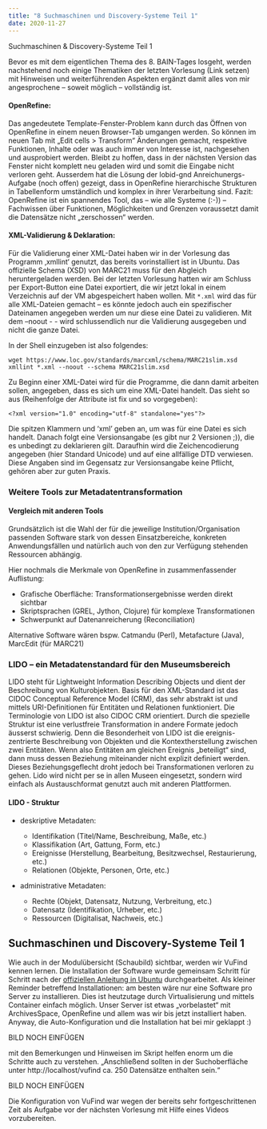 ```yaml
---
title: "8 Suchmaschinen und Discovery-Systeme Teil 1"
date: 2020-11-27
---
```

Suchmaschinen & Discovery-Systeme Teil 1

Bevor es mit dem eigentlichen Thema des 8. BAIN-Tages losgeht, werden nachstehend noch einige Thematiken der letzten Vorlesung (Link setzen) mit Hinweisen und weiterführenden Aspekten ergänzt damit alles von mir angesprochene – soweit möglich – vollständig ist. 

#### OpenRefine: 
Das angedeutete Template-Fenster-Problem kann durch das Öffnen von OpenRefine in einem neuen Browser-Tab umgangen werden. So können im neuen Tab mit „Edit cells > Transform“ Änderungen gemacht, respektive Funktionen, Inhalte oder was auch immer von Interesse ist, nachgesehen und ausprobiert werden. Bleibt zu hoffen, dass in der nächsten Version das Fenster nicht komplett neu geladen wird und somit die Eingabe nicht verloren geht. 
Ausserdem hat die Lösung der lobid-gnd Anreichunergs-Aufgabe (noch offen) gezeigt, dass in OpenRefine hierarchische Strukturen in Tabellenform umständlich und komplex in ihrer Verarbeitung sind. 
Fazit: OpenRefine ist ein spannendes Tool, das – wie alle Systeme (:-)) – Fachwissen über Funktionen, Möglichkeiten und Grenzen voraussetzt damit die Datensätze nicht „zerschossen“ werden.

#### XML-Validierung & Deklaration:
Für die Validierung einer XML-Datei haben wir in der Vorlesung das Programm ‚xmllint‘ genutzt, das bereits vorinstalliert ist in Ubuntu.  Das offizielle Schema (XSD) von MARC21 muss für den Abgleich heruntergeladen werden. Bei der letzten Vorlesung hatten wir am Schluss per Export-Button eine Datei exportiert, die wir jetzt lokal in einem Verzeichnis auf der VM abgespeichert haben wollen. Mit ```*.xml``` wird das für alle XML-Dateien gemacht – es könnte jedoch auch ein spezifischer Dateinamen angegeben werden um nur diese eine Datei zu validieren. Mit dem –noout - - wird schlussendlich nur die Validierung ausgegeben und nicht die ganze Datei.

In der Shell einzugeben ist also folgendes:
```
wget https://www.loc.gov/standards/marcxml/schema/MARC21slim.xsd
xmllint *.xml --noout --schema MARC21slim.xsd 
```
Zu Beginn einer XML-Datei wird für die Programme, die dann damit arbeiten sollen, angegeben, dass es sich um eine XML-Datei handelt. Das sieht so aus (Reihenfolge der Attribute ist fix und so vorgegeben): 

``` <?xml version="1.0" encoding="utf-8" standalone="yes"?> ```

Die spitzen Klammern und ‘xml’ geben an, um was für eine Datei es sich handelt. Danach folgt eine Versionsangabe (es gibt nur 2 Versionen ;)), die es unbedingt zu deklarieren gilt. Daraufhin wird die Zeichencodierung angegeben (hier Standard Unicode) und auf eine allfällige DTD verwiesen. Diese Angaben sind im Gegensatz zur Versionsangabe keine Pflicht, gehören aber zur guten Praxis.

### Weitere Tools zur Metadatentransformation
#### Vergleich mit anderen Tools
Grundsätzlich ist die Wahl der für die jeweilige Institution/Organisation passenden Software stark von dessen Einsatzbereiche, konkreten Anwendungsfällen und natürlich auch von den zur Verfügung stehenden Ressourcen abhängig.

Hier nochmals die Merkmale von OpenRefine in zusammenfassender Auflistung:
+ Grafische Oberfläche: Transformationsergebnisse werden direkt sichtbar
+ Skriptsprachen (GREL, Jython, Clojure) für komplexe Transformationen
+ Schwerpunkt auf Datenanreicherung (Reconciliation)

Alternative Software wären bspw. Catmandu (Perl), Metafacture (Java), MarcEdit (für MARC21)

### LIDO – ein Metadatenstandard für den Museumsbereich
LIDO steht für Lightweight Information Describing Objects und dient der Beschreibung von Kulturobjekten. Basis für den XML-Standard ist das CIDOC Conceptual Reference Model (CRM), das sehr abstrakt ist und mittels URI-Definitionen für Entitäten und Relationen funktioniert. Die Terminologie von LIDO ist also CIDOC CRM orientiert. Durch die spezielle Struktur ist eine verlustfreie Transformation in andere Formate jedoch äusserst schwierig. Denn die Besonderheit von LIDO ist die ereignis-zentrierte Beschreibung von Objekten und die Kontextherstellung zwischen zwei Entitäten. Wenn also Entitäten am gleichen Ereignis „beteiligt“ sind, dann muss dessen Beziehung miteinander nicht explizit definiert werden. Dieses Beziehungsgeflecht droht jedoch bei Transformationen verloren zu gehen. Lido wird nicht per se in allen Museen eingesetzt, sondern wird einfach als Austauschformat genutzt auch mit anderen Plattformen.

#### LIDO - Struktur
+ deskriptive Metadaten:
  + Identifikation (Titel/Name, Beschreibung, Maße, etc.)
  + Klassifikation (Art, Gattung, Form, etc.)
  + Ereignisse (Herstellung, Bearbeitung, Besitzwechsel, Restaurierung, etc.)
  + Relationen (Objekte, Personen, Orte, etc.)
 
+ administrative Metadaten:
  + Rechte (Objekt, Datensatz, Nutzung, Verbreitung, etc.)
  + Datensatz (Identifikation, Urheber, etc.)
  + Ressourcen (Digitalisat, Nachweis, etc.)

## Suchmaschinen und Discovery-Systeme Teil 1
Wie auch in der Modulübersicht (Schaubild) sichtbar, werden wir VuFind kennen lernen. Die Installation der Software wurde gemeinsam Schritt für Schritt nach der [offiziellen Anleitung in Ubuntu](https://vufind.org/wiki/installation:ubuntu) durchgearbeitet. 
Als kleiner Reminder betreffend Installationen: am besten wäre nur eine Software pro Server zu installieren. Dies ist heutzutage durch Virtualisierung und mittels Container einfach möglich. Unser Server ist etwas „vorbelastet“ mit ArchivesSpace, OpenRefine und allem was wir bis jetzt installiert haben. Anyway, die Auto-Konfiguration und die Installation hat bei mir geklappt :)

BILD NOCH EINFÜGEN

 mit den Bemerkungen und Hinweisen im Skript helfen enorm um die Schritte auch zu verstehen.
„Anschließend sollten in der Suchoberfläche unter http://localhost/vufind ca. 250 Datensätze enthalten sein.“ 

BILD NOCH EINFÜGEN

Die Konfiguration von VuFind war wegen der bereits sehr fortgeschrittenen Zeit als Aufgabe vor der nächsten Vorlesung mit Hilfe eines Videos vorzubereiten. 
